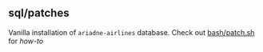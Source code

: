 sql/patches
---

Vanilla installation of `ariadne-airlines` database.
Check out [bash/patch.sh](./../../bash/README.md) for *how-to*